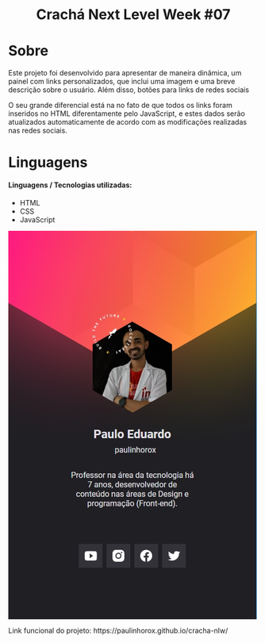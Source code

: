 <h1 align="center">Crachá Next Level Week #07</h1>

# Sobre

<p>Este projeto foi desenvolvido para apresentar de maneira dinâmica, um painel com links personalizados, que inclui uma imagem e uma breve descrição sobre o usuário. Além disso, botões para links de redes sociais</p>
<p>O seu grande diferencial está na no fato de que todos os links foram inseridos no HTML diferentamente pelo JavaScript, e estes dados serão atualizados automaticamente de acordo com as modificações realizadas nas redes sociais.</p>

# Linguagens

<h4>Linguagens / Tecnologias utilizadas:</h4>
<ul>
    <li>HTML</li>
    <li>CSS</li>
    <li>JavaScript</li>
</ul>

<img src="images/demo-project.jpg" align="center">

<br>
<p> Link funcional do projeto: https://paulinhorox.github.io/cracha-nlw/</p>